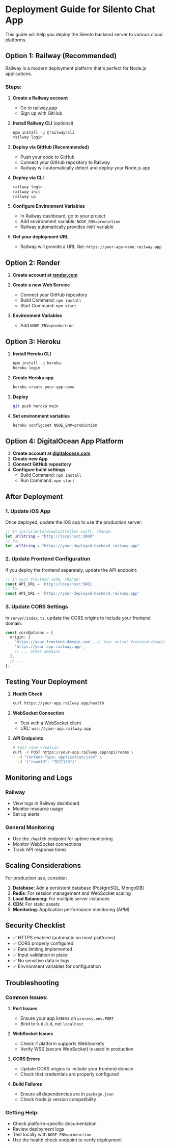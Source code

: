 # Deployment Guide for Silento Chat App

This guide will help you deploy the Silento backend server to various cloud platforms.

## Option 1: Railway (Recommended)

Railway is a modern deployment platform that's perfect for Node.js applications.

### Steps:

1. **Create a Railway account**
   - Go to [railway.app](https://railway.app)
   - Sign up with GitHub

2. **Install Railway CLI** (optional)
   ```bash
   npm install -g @railway/cli
   railway login
   ```

3. **Deploy via GitHub (Recommended)**
   - Push your code to GitHub
   - Connect your GitHub repository to Railway
   - Railway will automatically detect and deploy your Node.js app

4. **Deploy via CLI**
   ```bash
   railway login
   railway init
   railway up
   ```

5. **Configure Environment Variables**
   - In Railway dashboard, go to your project
   - Add environment variable: `NODE_ENV=production`
   - Railway automatically provides `PORT` variable

6. **Get your deployment URL**
   - Railway will provide a URL like: `https://your-app-name.railway.app`

## Option 2: Render

1. **Create account at [render.com](https://render.com)**

2. **Create a new Web Service**
   - Connect your GitHub repository
   - Build Command: `npm install`
   - Start Command: `npm start`

3. **Environment Variables**
   - Add `NODE_ENV=production`

## Option 3: Heroku

1. **Install Heroku CLI**
   ```bash
   npm install -g heroku
   heroku login
   ```

2. **Create Heroku app**
   ```bash
   heroku create your-app-name
   ```

3. **Deploy**
   ```bash
   git push heroku main
   ```

4. **Set environment variables**
   ```bash
   heroku config:set NODE_ENV=production
   ```

## Option 4: DigitalOcean App Platform

1. **Create account at [digitalocean.com](https://digitalocean.com)**
2. **Create new App**
3. **Connect GitHub repository**
4. **Configure build settings**
   - Build Command: `npm install`
   - Run Command: `npm start`

## After Deployment

### 1. Update iOS App

Once deployed, update the iOS app to use the production server:

```swift
// In ios/Silento/ViewController.swift, change:
let urlString = "http://localhost:3000"
// To:
let urlString = "https://your-deployed-backend.railway.app"
```

### 2. Update Frontend Configuration

If you deploy the frontend separately, update the API endpoint:

```javascript
// In your frontend code, change:
const API_URL = 'http://localhost:5001'
// To:
const API_URL = 'https://your-deployed-backend.railway.app'
```

### 3. Update CORS Settings

In `server/index.ts`, update the CORS origins to include your frontend domain:

```typescript
const corsOptions = {
  origin: [
    'https://your-frontend-domain.com', // Your actual frontend domain
    'https://your-app.railway.app',
    // ... other domains
  ],
  // ...
};
```

## Testing Your Deployment

1. **Health Check**
   ```bash
   curl https://your-app.railway.app/health
   ```

2. **WebSocket Connection**
   - Test with a WebSocket client
   - URL: `wss://your-app.railway.app`

3. **API Endpoints**
   ```bash
   # Test room creation
   curl -X POST https://your-app.railway.app/api/rooms \
     -H "Content-Type: application/json" \
     -d '{"roomId": "TEST123"}'
   ```

## Monitoring and Logs

### Railway
- View logs in Railway dashboard
- Monitor resource usage
- Set up alerts

### General Monitoring
- Use the `/health` endpoint for uptime monitoring
- Monitor WebSocket connections
- Track API response times

## Scaling Considerations

For production use, consider:

1. **Database**: Add a persistent database (PostgreSQL, MongoDB)
2. **Redis**: For session management and WebSocket scaling
3. **Load Balancing**: For multiple server instances
4. **CDN**: For static assets
5. **Monitoring**: Application performance monitoring (APM)

## Security Checklist

- ✅ HTTPS enabled (automatic on most platforms)
- ✅ CORS properly configured
- ✅ Rate limiting implemented
- ✅ Input validation in place
- ✅ No sensitive data in logs
- ✅ Environment variables for configuration

## Troubleshooting

### Common Issues:

1. **Port Issues**
   - Ensure your app listens on `process.env.PORT`
   - Bind to `0.0.0.0`, not `localhost`

2. **WebSocket Issues**
   - Check if platform supports WebSockets
   - Verify WSS (secure WebSocket) is used in production

3. **CORS Errors**
   - Update CORS origins to include your frontend domain
   - Check that credentials are properly configured

4. **Build Failures**
   - Ensure all dependencies are in `package.json`
   - Check Node.js version compatibility

### Getting Help:

- Check platform-specific documentation
- Review deployment logs
- Test locally with `NODE_ENV=production`
- Use the health check endpoint to verify deployment 